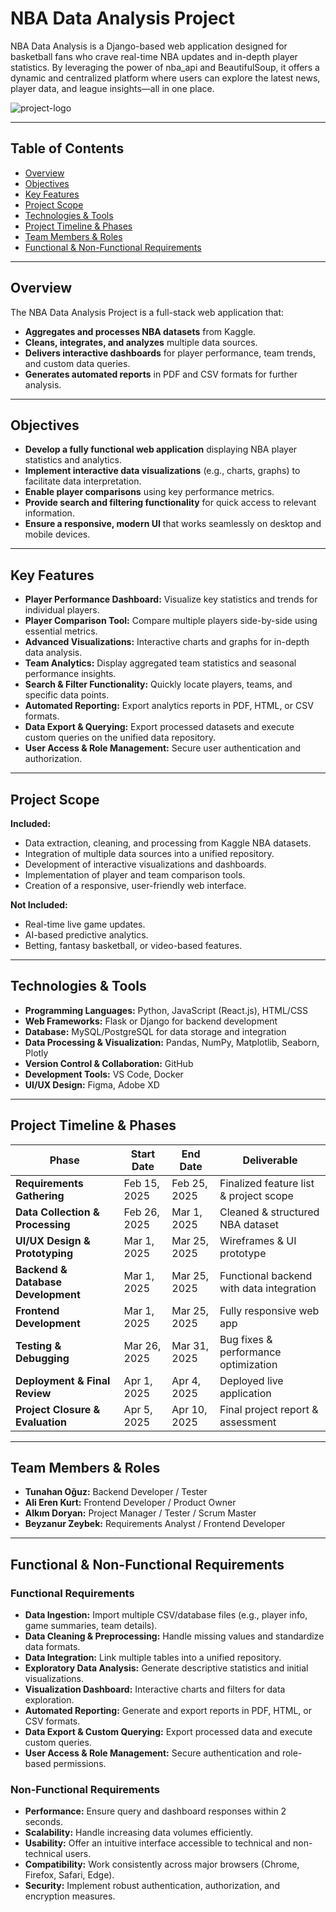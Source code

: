 ﻿# NBA Data Analysis Project

NBA Data Analysis is a Django-based web application designed for basketball fans who crave real-time NBA updates and in-depth player statistics. By leveraging the power of nba_api and BeautifulSoup, it offers a dynamic and centralized platform where users can explore the latest news, player data, and league insights—all in one place.

![project-logo]([https://github.com/Kudzmat/NoseBleedSection/assets/65554208/ab826d4c-46a3-46d9-b417-e18cb07f45ef](https://github.com/tunahan-oguz/481Project-Gizli-/blob/main/assets/logo.webp))

---

## Table of Contents

- [Overview](#overview)
- [Objectives](#objectives)
- [Key Features](#key-features)
- [Project Scope](#project-scope)
- [Technologies & Tools](#technologies--tools)
- [Project Timeline & Phases](#project-timeline--phases)
- [Team Members & Roles](#team-members--roles)
- [Functional & Non-Functional Requirements](#functional--non-functional-requirements)

---

## Overview

The NBA Data Analysis Project is a full-stack web application that:
- **Aggregates and processes NBA datasets** from Kaggle.
- **Cleans, integrates, and analyzes** multiple data sources.
- **Delivers interactive dashboards** for player performance, team trends, and custom data queries.
- **Generates automated reports** in PDF and CSV formats for further analysis.

---

## Objectives

- **Develop a fully functional web application** displaying NBA player statistics and analytics.
- **Implement interactive data visualizations** (e.g., charts, graphs) to facilitate data interpretation.
- **Enable player comparisons** using key performance metrics.
- **Provide search and filtering functionality** for quick access to relevant information.
- **Ensure a responsive, modern UI** that works seamlessly on desktop and mobile devices.

---

## Key Features

- **Player Performance Dashboard:** Visualize key statistics and trends for individual players.
- **Player Comparison Tool:** Compare multiple players side-by-side using essential metrics.
- **Advanced Visualizations:** Interactive charts and graphs for in-depth data analysis.
- **Team Analytics:** Display aggregated team statistics and seasonal performance insights.
- **Search & Filter Functionality:** Quickly locate players, teams, and specific data points.
- **Automated Reporting:** Export analytics reports in PDF, HTML, or CSV formats.
- **Data Export & Querying:** Export processed datasets and execute custom queries on the unified data repository.
- **User Access & Role Management:** Secure user authentication and authorization.

---

## Project Scope

**Included:**
- Data extraction, cleaning, and processing from Kaggle NBA datasets.
- Integration of multiple data sources into a unified repository.
- Development of interactive visualizations and dashboards.
- Implementation of player and team comparison tools.
- Creation of a responsive, user-friendly web interface.

**Not Included:**
- Real-time live game updates.
- AI-based predictive analytics.
- Betting, fantasy basketball, or video-based features.

---

## Technologies & Tools

- **Programming Languages:** Python, JavaScript (React.js), HTML/CSS
- **Web Frameworks:** Flask or Django for backend development
- **Database:** MySQL/PostgreSQL for data storage and integration
- **Data Processing & Visualization:** Pandas, NumPy, Matplotlib, Seaborn, Plotly
- **Version Control & Collaboration:** GitHub
- **Development Tools:** VS Code, Docker
- **UI/UX Design:** Figma, Adobe XD

---

## Project Timeline & Phases

| Phase                             | Start Date   | End Date     | Deliverable                                  |
|-----------------------------------|--------------|--------------|----------------------------------------------|
| **Requirements Gathering**        | Feb 15, 2025 | Feb 25, 2025 | Finalized feature list & project scope       |
| **Data Collection & Processing**  | Feb 26, 2025 | Mar 1, 2025  | Cleaned & structured NBA dataset             |
| **UI/UX Design & Prototyping**    | Mar 1, 2025  | Mar 25, 2025 | Wireframes & UI prototype                    |
| **Backend & Database Development**| Mar 1, 2025  | Mar 25, 2025 | Functional backend with data integration     |
| **Frontend Development**          | Mar 1, 2025  | Mar 25, 2025 | Fully responsive web app                     |
| **Testing & Debugging**           | Mar 26, 2025 | Mar 31, 2025 | Bug fixes & performance optimization         |
| **Deployment & Final Review**     | Apr 1, 2025  | Apr 4, 2025  | Deployed live application                    |
| **Project Closure & Evaluation**  | Apr 5, 2025  | Apr 10, 2025 | Final project report & assessment            |

---

## Team Members & Roles

- **Tunahan Oğuz:** Backend Developer / Tester
- **Ali Eren Kurt:** Frontend Developer / Product Owner
- **Alkım Doryan:** Project Manager / Tester / Scrum Master
- **Beyzanur Zeybek:** Requirements Analyst / Frontend Developer

---

## Functional & Non-Functional Requirements

### Functional Requirements

- **Data Ingestion:** Import multiple CSV/database files (e.g., player info, game summaries, team details).
- **Data Cleaning & Preprocessing:** Handle missing values and standardize data formats.
- **Data Integration:** Link multiple tables into a unified repository.
- **Exploratory Data Analysis:** Generate descriptive statistics and initial visualizations.
- **Visualization Dashboard:** Interactive charts and filters for data exploration.
- **Automated Reporting:** Generate and export reports in PDF, HTML, or CSV formats.
- **Data Export & Custom Querying:** Export processed data and execute custom queries.
- **User Access & Role Management:** Secure authentication and role-based permissions.

### Non-Functional Requirements

- **Performance:** Ensure query and dashboard responses within 2 seconds.
- **Scalability:** Handle increasing data volumes efficiently.
- **Usability:** Offer an intuitive interface accessible to technical and non-technical users.
- **Compatibility:** Work consistently across major browsers (Chrome, Firefox, Safari, Edge).
- **Security:** Implement robust authentication, authorization, and encryption measures.
